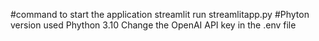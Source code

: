 #command to start the application
streamlit run streamlitapp.py
#Phyton version used
Phython 3.10
Change the OpenAI API key in the .env file

